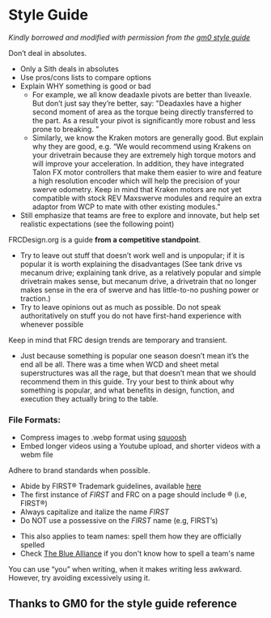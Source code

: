 # Style Guide 

*Kindly borrowed and modified with permission from the [gm0 style guide](https://gm0.org/en/latest/docs/contributing/style-guide.html)*

Don’t deal in absolutes.

- Only a Sith deals in absolutes
- Use pros/cons lists to compare options
- Explain WHY something is good or bad
  - For example, we all know deadaxle pivots are better than liveaxle. But don’t just say they’re better, say: "Deadaxles have a higher second moment of area as the torque being directly transferred to the part. As a result your pivot is significantly more robust and less prone to breaking.
”
  - Similarly, we know the Kraken motors are generally good. But explain why they are good, e.g. “We would recommend using Krakens on your drivetrain because they are extremely high torque motors and will improve your acceleration. In addition, they have integrated Talon FX motor controllers that make them easier to wire and feature a high resolution encoder which will help the precision of your swerve odometry. Keep in mind that Kraken motors are not yet compatible with stock REV Maxswerve modules and require an extra adaptor from WCP to mate with other existing modules.”
- Still emphasize that teams are free to explore and innovate, but help set realistic expectations (see the following point)

FRCDesign.org is a guide **from a competitive standpoint**.
- Try to leave out stuff that doesn’t work well and is unpopular; if it is popular it is worth explaining the disadvantages (See tank drive vs mecanum drive; explaining tank drive, as a relatively popular and simple drivetrain makes sense, but mecanum drive, a drivetrain that no longer makes sense in the era of swerve and has little-to-no pushing power or traction.)
- Try to leave opinions out as much as possible. Do not speak authoritatively on stuff you do not have first-hand experience with whenever possible

Keep in mind that FRC design trends are temporary and transient.
- Just because something is popular one season doesn’t mean it’s the end all be all. There was a time when WCD and sheet metal superstructures was all the rage, but that doesn’t mean that we should recommend them in this guide. Try your best to think about why something is popular, and what benefits in design, function, and execution they actually bring to the table.

<!-- Adding examples of mechanisms really helps with knowledge transfer.

Credit the teams: Caption Format is: [Team Number] [Team Name], (Relevant Accomplishment), [Season], (description)

[]s mean all the time, ()s means when relevant

If you have multiple pictures by the same part from the same team only credit them on the last one to avoid repetition.

Examples

11115 Gluten Free, Finalist Alliance Captain (Detroit), Relic Recovery, springloaded

8417 ‘Lectric Legends, Rover Ruckus, TPU intake flaps

7236 Recharged Green, Rover Ruckus, Misumi SAR3 -->

### File Formats:
- Compress images to .webp format using [squoosh](https://squoosh.app/)
- Embed longer videos using a Youtube upload, and shorter videos with a webm file

Adhere to brand standards when possible.

- Abide by FIRST® Trademark guidelines, available [here](https://www.firstinspires.org/sites/default/files/uploads/resource_library/UseofUSFIRSTandLEGOGroupTrademarksandCopyrightedMaterials.pdf)
- The first instance of *FIRST* and FRC on a page should include ® (i.e, FIRST®)
- Always capitalize and italize the name *FIRST*
- Do NOT use a possessive on the *FIRST* name (e.g, FIRST’s)
<!-- It’s gm0 not GM0 damn it; look at the logo. -->
- This also applies to team names: spell them how they are officially spelled
- Check [The Blue Alliance](thebluealliance.com) if you don't know how to spell a team's name

You can use “you” when writing, when it makes writing less awkward. However, try avoiding excessively using it.

## Thanks to GM0 for the style guide reference